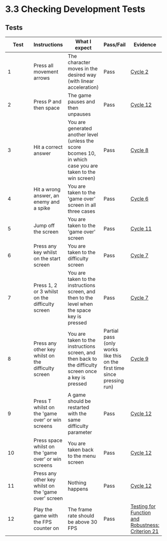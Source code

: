 # 3.3 Checking Development Tests

## Tests

<table><thead><tr><th width="88">Test</th><th>Instructions</th><th>What I expect</th><th>Pass/Fail</th><th>Evidence</th></tr></thead><tbody><tr><td>1</td><td>Press all movement arrows</td><td>The character moves in the desired way (with linear acceleration)</td><td>Pass</td><td><a href="../design-and-development/2.2.2-cycle-2.md">Cycle 2</a></td></tr><tr><td>2</td><td>Press P and then space</td><td>The game pauses and then unpauses</td><td>Pass</td><td><a href="../design-and-development/2.2.12-cycle-12.md">Cycle 12</a></td></tr><tr><td>3</td><td>Hit a correct answer</td><td>You are generated another level (unless the score bcomes 10, in which case you are taken to the win screen)</td><td>Pass</td><td><a href="../design-and-development/2.2.8-cycle-8.md">Cycle 8</a></td></tr><tr><td>4</td><td>Hit a wrong answer, an enemy and a spike</td><td>You are taken to the 'game over' screen in all three cases</td><td>Pass</td><td><a href="../design-and-development/2.2.6-cycle-6.md">Cycle 6</a></td></tr><tr><td>5</td><td>Jump off the screen</td><td>You are taken to the 'game over' screen</td><td>Pass</td><td><a href="../design-and-development/2.2.11-cycle-11.md">Cycle 11</a></td></tr><tr><td>6</td><td>Press any key whilst on the start screen</td><td>You are taken to the difficulty screen</td><td>Pass</td><td><a href="../design-and-development/2.2.7-cycle-7.md">Cycle 7</a></td></tr><tr><td>7</td><td>Press 1, 2 or 3 whilst on the difficulty screen</td><td>You are taken to the instructions screen, and then to the level when the space key is pressed</td><td>Pass</td><td><a href="../design-and-development/2.2.7-cycle-7.md">Cycle 7</a></td></tr><tr><td>8</td><td>Press any other key whilst on the difficulty screen</td><td>You are taken to the instructions screen, and then back to the difficulty screen once a key is pressed</td><td>Partial pass (only works like this on the first time since pressing run)</td><td><a href="../design-and-development/2.2.9-cycle-9.md">Cycle 9</a></td></tr><tr><td>9</td><td>Press T whilst on the 'game over' or win screens</td><td>A game should be restarted with the same difficulty parameter</td><td>Pass</td><td><a href="../design-and-development/2.2.12-cycle-12.md">Cycle 12</a></td></tr><tr><td>10</td><td>Press space whilst on the 'game over' or win screens</td><td>You are taken back to the menu screen</td><td>Pass</td><td><a href="../design-and-development/2.2.12-cycle-12.md">Cycle 12</a></td></tr><tr><td>11</td><td>Press any other key whilst on the 'game over' screen</td><td>Nothing happens</td><td>Pass</td><td><a href="../design-and-development/2.2.12-cycle-12.md">Cycle 12</a></td></tr><tr><td>12</td><td>Play the game with the FPS counter on</td><td>The frame rate should be above 30 FPS</td><td>Pass</td><td><a href="3.1-robustness.md">Testing for Function and Robustness: Criterion 21</a></td></tr></tbody></table>
